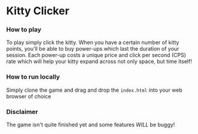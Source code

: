# Kitty Clicker
###

### How to play
To play simply click the kitty. When you have a certain number of kitty points, you'll be able to buy power-ups which last the duration of your session. Each power-up costs a unique price and click per second (CPS) rate which will help your kitty expand across not only space, but time itself!

### How to run locally
Simply clone the game and drag and drop the `index.html` into your web browser of choice

### Disclaimer
The game isn't quite finished yet and some features *WILL* be buggy!
